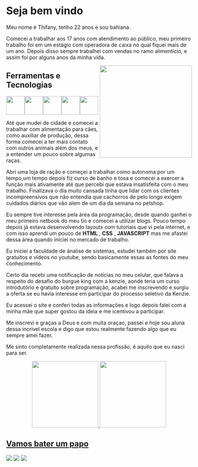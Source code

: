 # Seja bem vindo
<div>
    <p>Meu nome é Thifany, tenho 22 anos e sou bahiana.</p>
    <p> Comecei a trabalhar aos 17 anos com atendimento ao público, meu primeiro trabalho foi em um estágio com operadora de caixa no qual fiquei mais de um ano. Depois disso sempre trabalhei com vendas no ramo alimentício, e assim foi por alguns anos da minha vida.</p><td><img style='float:right' width="250" height="250" src='https://thifanysantos.github.io/pagina_perfil/thifany.png'/></td> 
    
 ## Ferramentas e Tecnologias
 
       
<img src="https://cdn.jsdelivr.net/gh/devicons/devicon/icons/linux/linux-original.svg" width="50"  /><img src="https://cdn.jsdelivr.net/gh/devicons/devicon/icons/html5/html5-original-wordmark.svg" width="50"/><img src="https://cdn.jsdelivr.net/gh/devicons/devicon/icons/css3/css3-original.svg" width="50"/><img src="https://cdn.jsdelivr.net/gh/devicons/devicon/icons/javascript/javascript-original.svg" width="50" /><img src="https://cdn.jsdelivr.net/gh/devicons/devicon/icons/git/git-original-wordmark.svg" width="50" />
 </div>         
          
<p> Até que mudei de cidade e comecei a trabalhar com alimentação para cães, como auxiliar de produção, dessa forma comecei a ter mais contato com outros animais além dos meus, e a entender um pouco sobre algumas raças.</p>

<p>Abri uma loja de ração e começei a trabalhar como autonoma por um tempo,um tempo depois fiz curso de banho e tosa e comecei a exercer a função mais ativamente até que percebi que estava insatisfeita com o meu trabalho. Finalizava o dia muito cansada tinha que lidar com os clientes incompreensivos que não entendia que cachorros de pelo longo exigem cuidados diários que vão alem de um dia da semana no petshop.</p>

<p>Eu sempre tive interesse pela área da programação, desde quando ganhei o meu primeiro netbook do meu tio e comecei a utilizar blogs. Pouco tempo depois já estava desenvolvendo layouts com tutoriais que vi pela internet, e com isso aprendi um pouco de <b>HTML</b> , <b>CSS</b> , <b>JAVASCRIPT</b> mas me afastei dessa área quando iniciei no mercado de trabalho.</p>

<p>Eu iniciei a faculdade de ánalise de sistemas, estudei também por site gratuitos e vídeos no youtube, sendo basicamente essas as fontes do meu conhecimento.</p>

<p>Certo dia recebi uma notificação de notícias no meu celular, que falava a respeito do desafio do burgue king com a kenzie, aonde teria um curso introdutório e gratuito sobre programação, acabei me inscrevendo e surgiu a oferta se eu havia interesse em participar do processo seletivo da Kenzie.</p>

<p>Eu acessei o site e conferi todas as informações e logo depois falei com a minha mãe que super gostou da ideia e me icentivou a participar.</p>

<p>Me inscrevi e graças a Deus e com muita oraçao, passei e hoje sou aluna dessa incrivel escola e digo que estou realmente fazendo algo que eu sempre amei fazer.</p>
<p>Me sinto completamente realizada nessa profissão, é aquilo que eu nasci para ser.</p>

  <div align="center">
  <a href="https://github.com/thifanysantos">
  <img height="180em" src="https://github-readme-stats.vercel.app/api?username=thifanysantos&show_icons=true&theme=dracula&include_all_commits=true&count_private=true"/>
  <img height="180em" src="https://github-readme-stats.vercel.app/api/top-langs/?username=thifanysantos&layout=compact&langs_count=7&midnight-purple"/>  
    </div>
    
## Vamos bater um papo

<div>
<a href="https://instagram.com/euthifanylopes" target="_blank"><img src="https://img.shields.io/badge/-Instagram-%23E4405F?style=for-the-badge&logo=instagram&logoColor=white" target="_blank"></a>
<a href = "mailto:thifanylopes@hotmail.com"><img src="https://img.shields.io/badge/Gmail-D14836?style=for-the-badge&logo=gmail&logoColor=white" target="_blank"></a>
<a href="https://www.linkedin.com/in/thifanysantosoficial" target="_blank"><img src="https://img.shields.io/badge/-LinkedIn-%230077B5?style=for-the-badge&logo=linkedin&logoColor=white" target="_blank"></a>   
</div>
    
<div 
![Snake animation](https://github.com/thifanysantos/thifanysantos/blob/output/github-contribution-grid-snake.svg) </div>
